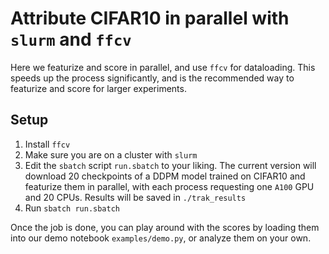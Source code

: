 # Attribute CIFAR10 in parallel with `slurm` and `ffcv`
Here we featurize and score in parallel, and use `ffcv` for dataloading. This
speeds up the process significantly, and is the recommended way to featurize and
score for larger experiments.

## Setup
1. Install `ffcv`
2. Make sure you are on a cluster with `slurm`
3. Edit the `sbatch` script `run.sbatch` to your liking. The current version
will download 20 checkpoints of a DDPM model trained on CIFAR10 and featurize
them in parallel, with each process requesting one `A100` GPU and 20 CPUs.
Results will be saved in `./trak_results`
4. Run `sbatch run.sbatch`

Once the job is done, you can play around with the scores by loading them into
our demo notebook `examples/demo.py`, or analyze them on your own.